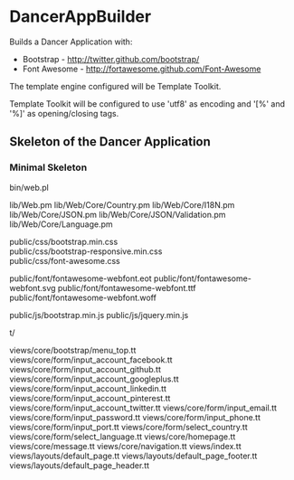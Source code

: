# DancerAppBuilder

Builds a Dancer Application with:
  * Bootstrap - http://twitter.github.com/bootstrap/
  * Font Awesome - http://fortawesome.github.com/Font-Awesome

The template engine configured will be Template Toolkit.

Template Toolkit will be configured to use 'utf8' as encoding and '[%' and '%]' as opening/closing tags.


## Skeleton of the Dancer Application


### Minimal Skeleton

bin/web.pl

lib/Web.pm
lib/Web/Core/Country.pm
lib/Web/Core/I18N.pm
lib/Web/Core/JSON.pm
lib/Web/Core/JSON/Validation.pm
lib/Web/Core/Language.pm

public/css/bootstrap.min.css  
public/css/bootstrap-responsive.min.css  
public/css/font-awesome.css

public/font/fontawesome-webfont.eot
public/font/fontawesome-webfont.svg
public/font/fontawesome-webfont.ttf
public/font/fontawesome-webfont.woff

public/js/bootstrap.min.js
public/js/jquery.min.js

t/

views/core/bootstrap/menu_top.tt
views/core/form/input_account_facebook.tt
views/core/form/input_account_github.tt
views/core/form/input_account_googleplus.tt
views/core/form/input_account_linkedin.tt
views/core/form/input_account_pinterest.tt
views/core/form/input_account_twitter.tt
views/core/form/input_email.tt
views/core/form/input_password.tt
views/core/form/input_phone.tt
views/core/form/input_port.tt
views/core/form/select_country.tt
views/core/form/select_language.tt
views/core/homepage.tt
views/core/message.tt
views/core/navigation.tt
views/index.tt
views/layouts/default_page.tt
views/layouts/default_page_footer.tt
views/layouts/default_page_header.tt


